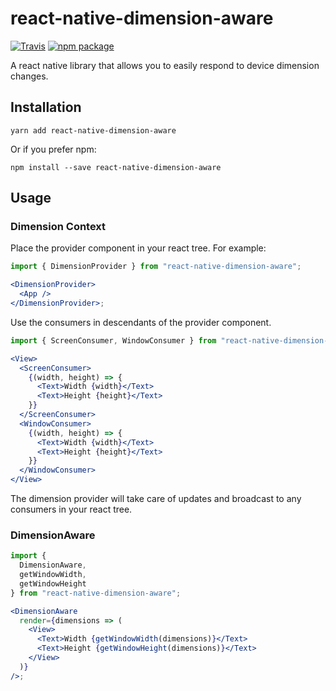 # react-native-dimension-aware

[![Travis][build-badge]][build]
[![npm package][npm-badge]][npm]

A react native library that allows you to easily respond to device dimension changes.

[build-badge]: https://travis-ci.org/505aaron/react-native-dimension-aware.svg?branch=master
[build]: https://travis-ci.org/505aaron/react-native-dimension-aware
[npm-badge]: https://img.shields.io/npm/v/npm-package.png?style=flat-square
[npm]: https://www.npmjs.com/package/react-native-dimension-aware

## Installation

`yarn add react-native-dimension-aware`

Or if you prefer npm:

`npm install --save react-native-dimension-aware`

## Usage

### Dimension Context

Place the provider component in your react tree. For example:

```jsx
import { DimensionProvider } from "react-native-dimension-aware";

<DimensionProvider>
  <App />
</DimensionProvider>;
```

Use the consumers in descendants of the provider component.

```jsx
import { ScreenConsumer, WindowConsumer } from "react-native-dimension-aware";

<View>
  <ScreenConsumer>
    {(width, height) => {
      <Text>Width {width}</Text>
      <Text>Height {height}</Text>
    }}
  </ScreenConsumer>
  <WindowConsumer>
    {(width, height) => {
      <Text>Width {width}</Text>
      <Text>Height {height}</Text>
    }}
  </WindowConsumer>
</View>
```

The dimension provider will take care of updates and broadcast to any consumers in your react tree.

### DimensionAware

```jsx
import {
  DimensionAware,
  getWindowWidth,
  getWindowHeight
} from "react-native-dimension-aware";

<DimensionAware
  render={dimensions => (
    <View>
      <Text>Width {getWindowWidth(dimensions)}</Text>
      <Text>Height {getWindowHeight(dimensions)}</Text>
    </View>
  )}
/>;
```
